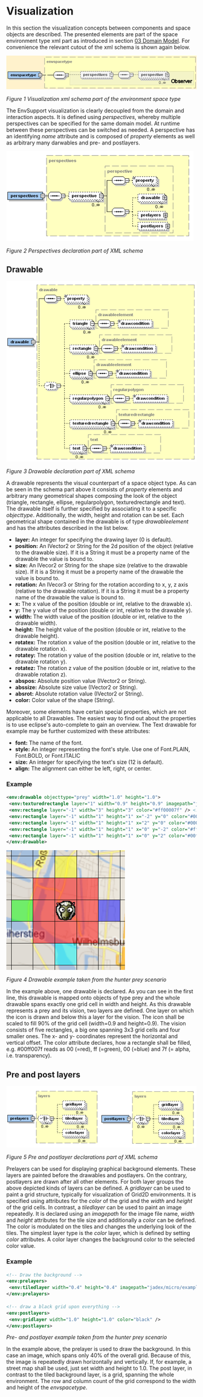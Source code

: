 # Visualization

In this section the visualization concepts between components and space objects are described. The presented elements are part of the space environment type xml part as introduced in section [03 Domain Model](03%20Domain%20Model.md). For convenience the relevant cutout of the xml schema is shown again below.


![](visualization.png)

*Figure 1 Visualization xml schema part of the environment space type*



The EnvSupport visualization is clearly decoupled from the domain and interaction aspects. It is defined using *perspectives*, whereby multiple perspectives can be specified for the same domain model. At runtime between these perspectives can be switched as needed. A perspective has an identifying *name* attribute and is composed of *property* elements as well as arbitrary many darwables and pre- and postlayers. 

![](perspectives.png)

*Figure 2 Perspectives declaration part of XML schema*


## Drawable

![](drawable.png)

*Figure 3 Drawable declaration part of XML schema*



A drawable represents the visual counterpart of a space object type. As can be seen in the schema part above it consists of *property* elements and arbitrary many geometrical shapes composing the look of the object (triangle, rectangle, ellipse, regularpolygon, texturedrectangle and text). The drawable itself is further specified by associating it to a specific *objecttype*. Additionally, the width, height and rotation can be set. Each geometrical shape contained in the drawable is of type *drawableelement* and has the attributes described in the list below.

-   **layer:** An integer for specifying the drawing layer (0 is default).
-   **position:** An IVector2 or String for the 2d position of the object (relative to the drawable size). If it is a String it must be a property name of the drawable the value is bound to.
-   **size:** An IVecor2 or String for the shape size (relative to the drawable size). If it is a String it must be a property name of the drawable the value is bound to.
-   **rotation:** An IVecor3 or String for the rotation according to x, y, z axis (relative to the drawable rotation). If it is a String it must be a property name of the drawable the value is bound to.
-   **x:** The x value of the position (double or int, relative to the drawable x).
-   **y:** The y value of the position (double or int, relative to the drawable y).
-   **width:** The width value of the position (double or int, relative to the drawable width).
-   **height:** The height value of the position (double or int, relative to the drawable height).
-   **rotatex:** The rotation x value of the position (double or int, relative to the drawable rotation x).
-   **rotatey:** The rotation y value of the position (double or int, relative to the drawable rotation y).
-   **rotatez:** The rotation z value of the position (double or int, relative to the drawable rotation z).
-   **abspos:** Absolute position value (IVector2 or String).
-   **abssize:** Absolute size value (IVector2 or String).
-   **absrot:** Absolute rotation value (IVector2 or String).
-   **color:** Color value of the shape (String).





Moreover, some elements have certain special properties, which are not applicable to all Drawables. The easiest way to find out about the properties is to use eclipse's auto-complete to gain an overview. The Text drawable for example may be further customized with these attributes:

-   **font:** The name of the font.
-   **style:** An integer representing the font's style. Use one of Font.PLAIN, Font.BOLD, or Font.ITALIC
-   **size:** An integer for specifying the text's size (12 is default).
-   **align:** The alignment can either be left, right, or center.


### Example

```xml
<env:drawable objecttype="prey" width="1.0" height="1.0">
 <env:texturedrectangle layer="1" width="0.9" height="0.9" imagepath="jadex/micro/examples/hunterprey/images/prey.png" />
 <env:rectangle layer="-1" width="3" height="3" color="#ff00007f" /> <!-- red -->
 <env:rectangle layer="-1" width="1" height="1" x="-2" y="0" color="#00ff007f" /> <!-- green-->
 <env:rectangle layer="-1" width="1" height="1" x="2" y="0" color="#0000ff7f" /> <!-- blue -->
 <env:rectangle layer="-1" width="1" height="1" x="0" y="-2" color="#ffff007f" /> <!-- yellow -->
 <env:rectangle layer="-1" width="1" height="1" x="0" y="2" color="#00ffff7f" /> <!-- turquoise -->
</env:drawable>
```





![](drawableexample.png)

*Figure 4 Drawable example taken from the hunter prey scenario*


In the example above, one drawable is declared. As you can see in the first line, this drawable is mapped onto objects of type prey and the whole drawable spans exactly one grid cell in width and height. As this drawable represents a prey and its vision, two layers are defined. One layer on which the icon is drawn and below this a layer for the vision. The icon shall be scaled to fill 90% of the grid cell (width=0.9 and height=0.9). The vision consists of five rectangles, a big one spanning 3x3 grid cells and four smaller ones. The x- and y- coordinates represent the horizontal and vertical offset. The color attribute declares, how a rectangle shall be filled, e.g. \#00ff007f reads as 00 (=red), ff (=green), 00 (=blue) and 7f (= alpha, i.e. transparency).







## Pre and post layers

![](prelayers.png)

*Figure 5 Pre and postlayer declarations part of XML schema*


Prelayers can be used for displaying graphical background elements. These layers are painted before the drawables and postlayers. On the contrary, postlayers are drawn after all other elements. For both layer groups the above depicted kinds of layers can be defined. A *gridlayer* can be used to paint a grid structure, typically for visualization of Grid2D environments. It is specified using attributes for the *color* of the grid and the *width* and *height* of the grid cells. In contrast, a *tiledlayer* can be used to paint an image repeatedly. It is declared using an *imagepath* for the image file name, *width* and *height* attributes for the tile size and additionally a *color* can be defined. The color is modulated on the tiles and changes the underlying look of the tiles. The simplest layer type is the *color* layer, which is defined by setting *color* attributes. A color layer changes the background color to the selected color value.

### Example



```xml
<!-- Draw the background -->
<env:prelayers>
 <env:tiledlayer width="0.4" height="0.4" imagepath="jadex/micro/examples/hunterprey/images/background.png" />
</env:prelayers>
     
<!-- draw a black grid upon everything -->
<env:postlayers>
 <env:gridlayer width="1.0" height="1.0" color="black" />
</env:postlayers>
```



























*Pre- and postlayer example taken from the hunter prey scenario*





In the example above, the prelayer is used to draw the background. In this case an image, which spans only 40% of the overall grid. Because of this, the image is repeatedly drawn horizontally and vertically. If, for example, a street map shall be used, just set width and height to 1.0. The post layer, in contrast to the tiled background layer, is a grid, spanning the whole environment. The row and column count of the grid correspond to the width and height of the *envspacetype*.
